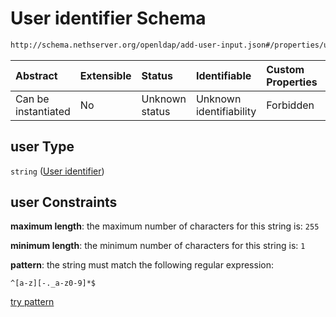 # User identifier Schema

```txt
http://schema.nethserver.org/openldap/add-user-input.json#/properties/user
```



| Abstract            | Extensible | Status         | Identifiable            | Custom Properties | Additional Properties | Access Restrictions | Defined In                                                                   |
| :------------------ | :--------- | :------------- | :---------------------- | :---------------- | :-------------------- | :------------------ | :--------------------------------------------------------------------------- |
| Can be instantiated | No         | Unknown status | Unknown identifiability | Forbidden         | Allowed               | none                | [add-user-input.json\*](openldap/add-user-input.json "open original schema") |

## user Type

`string` ([User identifier](add-user-input-properties-user-identifier.md))

## user Constraints

**maximum length**: the maximum number of characters for this string is: `255`

**minimum length**: the minimum number of characters for this string is: `1`

**pattern**: the string must match the following regular expression:&#x20;

```regexp
^[a-z][-._a-z0-9]*$
```

[try pattern](https://regexr.com/?expression=%5E%5Ba-z%5D%5B-._a-z0-9%5D*%24 "try regular expression with regexr.com")
